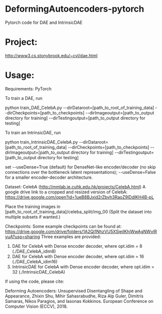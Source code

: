 # DeformingAutoencoders-pytorch
Pytorch code for DAE and IntrinsicDAE

# Project:
http://www3.cs.stonybrook.edu/~cvl/dae.html

# Usage:
Requirements: PyTorch

To train a DAE, run

python train_DAE_CelebA.py --dirDataroot=[path_to_root_of_training_data] --dirCheckpoints=[path_to_checkpoints] --dirImageoutput=[path_to_output directory for training] --dirTestingoutput=[path_to_output directory for testing]

To train an IntrinsicDAE, run

python train_IntrinsicDAE_CelebA.py --dirDataroot=[path_to_root_of_training_data] --dirCheckpoints=[path_to_checkpoints] --dirImageoutput=[path_to_output directory for training] --dirTestingoutput=[path_to_output directory for testing]

set --useDense=True (default) for DenseNet-like encoder/decoder (no skip connections over the bottleneck latent representations); --useDense=False for a smaller encoder-decoder architecture.

Dataset: 
CelebA (http://mmlab.ie.cuhk.edu.hk/projects/CelebA.html)
A google drive link to a cropped and resized version of CelebA: 
https://drive.google.com/open?id=1ueB8BJxid2rZbvh3RaoZ9lDdlKH4B-pL

Place the training images in [path_to_root_of_training_data]/celeba_split/img_00
(Split the dataset into multiple subsets if wanted.)

Checkpoints:
Some example checkpoints can be found at:
https://drive.google.com/drive/folders/1A2Qj1NhzVU5XSjeilKhjWwAgNWvlRyuA?usp=sharing
Three examples are provided:
1. DAE for CelebA with Dense encoder decoder, where opt.idim = 8 (./DAE_CelebA_idim8)
2. DAE for CelebA with Dense encoder decoder, where opt.idim = 16 (./DAE_CelebA_idim16)
3. IntrinsicDAE for CelebA with Dense encoder decoder, where opt.idim = 32 (./IntrinsicDAE_CelebA)

If using the code, please cite: 

Deforming Autoencoders: Unsupervised Disentangling of Shape and Appearance, Zhixin Shu, Mihir Sahasrabudhe, Riza Alp Guler, Dimitris Samaras, Nikos Paragios, and Iasonas Kokkinos. European Conference on Computer Vision (ECCV), 2018.


